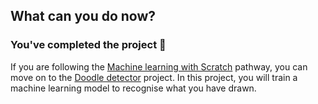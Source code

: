 ## What can you do now?

### You've completed the project 🎉

If you are following the [Machine learning with Scratch](https://projects.raspberrypi.org/en/pathways/scratch-machine-learning) pathway, you can move on to the [Doodle detector](https://projects.raspberrypi.org/en/projects/doodle-detector) project. In this project, you will train a machine learning model to recognise what you have drawn.



